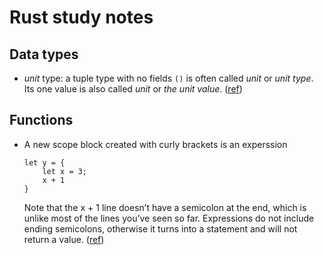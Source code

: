 # Rust study notes

## Data types
- *unit* type: a tuple type with no fields `()` is often called *unit* or *unit type*. Its one value is also called *unit* or *the unit value*. ([ref](https://doc.rust-lang.org/reference/types/tuple.html?highlight=unit%20type#tuple-types))

## Functions

- A new scope block created with curly brackets is an experssion

    ```
    let y = {
        let x = 3;
        x + 1
    }
    ```
    Note that the x + 1 line doesn’t have a semicolon at the end, which is unlike most of the lines you’ve seen so far. Expressions do not include ending semicolons, otherwise it turns into a statement and will not return a value. ([ref](https://doc.rust-lang.org/reference/expressions/block-expr.html))

